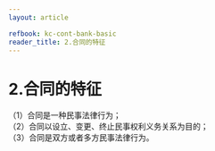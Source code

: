```yaml
---
layout: article

refbook: kc-cont-bank-basic
reader_title: 2.合同的特征
---
```


# 2.合同的特征

（1）合同是一种民事法律行为；<br />
      （2）合同以设立、变更、终止民事权利义务关系为目的；<br />
      （3）合同是双方或者多方民事法律行为。